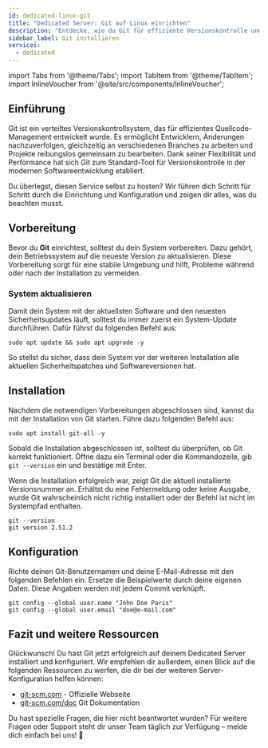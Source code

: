 ```yaml
---
id: dedicated-linux-git
title: "Dedicated Server: Git auf Linux einrichten"
description: "Entdecke, wie du Git für effiziente Versionskontrolle und nahtlose Zusammenarbeit in deinen Projekten einrichtest und konfigurierst → Jetzt mehr erfahren"
sidebar_label: Git installieren
services:
  - dedicated
---
```


import Tabs from '@theme/Tabs';
import TabItem from '@theme/TabItem';
import InlineVoucher from '@site/src/components/InlineVoucher';

## Einführung

Git ist ein verteiltes Versionskontrollsystem, das für effizientes Quellcode-Management entwickelt wurde. Es ermöglicht Entwicklern, Änderungen nachzuverfolgen, gleichzeitig an verschiedenen Branches zu arbeiten und Projekte reibungslos gemeinsam zu bearbeiten. Dank seiner Flexibilität und Performance hat sich Git zum Standard-Tool für Versionskontrolle in der modernen Softwareentwicklung etabliert.

Du überlegst, diesen Service selbst zu hosten? Wir führen dich Schritt für Schritt durch die Einrichtung und Konfiguration und zeigen dir alles, was du beachten musst.

<InlineVoucher />



## Vorbereitung

Bevor du **Git** einrichtest, solltest du dein System vorbereiten. Dazu gehört, dein Betriebssystem auf die neueste Version zu aktualisieren. Diese Vorbereitung sorgt für eine stabile Umgebung und hilft, Probleme während oder nach der Installation zu vermeiden.


### System aktualisieren
Damit dein System mit der aktuellsten Software und den neuesten Sicherheitsupdates läuft, solltest du immer zuerst ein System-Update durchführen. Dafür führst du folgenden Befehl aus:

```
sudo apt update && sudo apt upgrade -y
```
So stellst du sicher, dass dein System vor der weiteren Installation alle aktuellen Sicherheitspatches und Softwareversionen hat.



## Installation

Nachdem die notwendigen Vorbereitungen abgeschlossen sind, kannst du mit der Installation von Git starten. Führe dazu folgenden Befehl aus:

```console
sudo apt install git-all -y
```

Sobald die Installation abgeschlossen ist, solltest du überprüfen, ob Git korrekt funktioniert. Öffne dazu ein Terminal oder die Kommandozeile, gib `git --version` ein und bestätige mit Enter.

Wenn die Installation erfolgreich war, zeigt Git die aktuell installierte Versionsnummer an. Erhältst du eine Fehlermeldung oder keine Ausgabe, wurde Git wahrscheinlich nicht richtig installiert oder der Befehl ist nicht im Systempfad enthalten.

```
git --version
git version 2.51.2
```



## Konfiguration

Richte deinen Git-Benutzernamen und deine E-Mail-Adresse mit den folgenden Befehlen ein. Ersetze die Beispielwerte durch deine eigenen Daten. Diese Angaben werden mit jedem Commit verknüpft.

```
git config --global user.name "John Doe Paris"
git config --global user.email "doe@e-mail.com"
```



## Fazit und weitere Ressourcen

Glückwunsch! Du hast Git jetzt erfolgreich auf deinem Dedicated Server installiert und konfiguriert. Wir empfehlen dir außerdem, einen Blick auf die folgenden Ressourcen zu werfen, die dir bei der weiteren Server-Konfiguration helfen können:

- [git-scm.com](https://git-scm.com/) - Offizielle Webseite
- [git-scm.com/doc](https://git-scm.com/doc) Git Dokumentation

Du hast spezielle Fragen, die hier nicht beantwortet wurden? Für weitere Fragen oder Support steht dir unser Team täglich zur Verfügung – melde dich einfach bei uns! 🙂



<InlineVoucher />